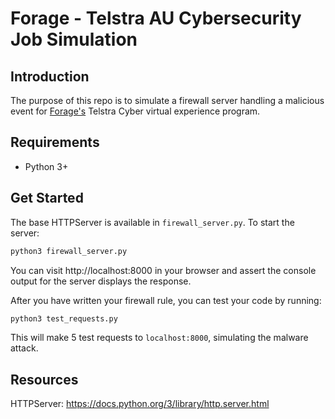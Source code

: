 # Forage - Telstra AU Cybersecurity Job Simulation


## Introduction


The purpose of this repo is to simulate a firewall server handling a malicious event for [Forage's](https://www.theforage.com) Telstra Cyber virtual experience program.


## Requirements


* Python 3+


## Get Started


The base HTTPServer is available in `firewall_server.py`. To start the server:


```python
python3 firewall_server.py
```


You can visit http://localhost:8000 in your browser and assert the console output for the server displays the response.


After you have written your firewall rule, you can test your code by running:


```python
python3 test_requests.py
```


This will make 5 test requests to `localhost:8000`, simulating the malware attack.


## Resources


HTTPServer: https://docs.python.org/3/library/http.server.html